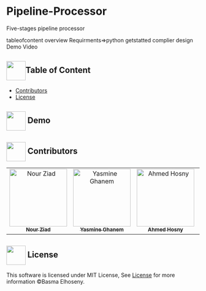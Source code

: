 # Pipeline-Processor
Five-stages pipeline processor

tableofcontent
overview
Requirments=>python
getstatted
complier
design
Demo Video


## <img  align= center width=50px src="https://cdn.edu.buncee.com/assets/d4094ddfdc4426d73593ae3727f94eec/animation-library-flyppl-081720.gif?timestamp=1597673172">Table of Content

<!-- - <a href ="#overview">Overview</a>
- <a href ="#started">Get Started</a>
- <a href ="#GradedSheet">Graded Sheet Model</a>
  - <a href ="#GradedSheetOverView">Overview</a>
  - <a href ="#GradedSheetFlow">Flow Diagram</a>
  - <a href ="#GradedSheetResults">Results</a>
- <a href ="#Contributors">Bubble Sheet Model</a> -->
- <a href ="#Contributors">Contributors</a>
- <a href ="#License">License</a>


## <img  align= center width=50px height=50px src="https://img.genial.ly/5f91608064ad990c6ee12237/bd7195a3-a8bb-494b-8a6d-af48dd4deb4b.gif?genial&1643587200063"> Demo <a id = "Demo"></a>



## <img  align= center width=50px height=50px src="https://media1.giphy.com/media/WFZvB7VIXBgiz3oDXE/giphy.gif?cid=6c09b952tmewuarqtlyfot8t8i0kh6ov6vrypnwdrihlsshb&rid=giphy.gif&ct=s"> Contributors <a id = "Contributors"></a>

<table>
  <tr>
    <td align="center">
    <a href="https://github.com/nouralmulhem" target="_black">
    <img src="https://avatars.githubusercontent.com/u/76218033?v=4" width="150px;" alt="Nour Ziad"/>
    <br />
    <sub><b>Nour Ziad</b></sub></a>
    </td>
    <td align="center">
    <a href="https://github.com/yasmineghanem" target="_black">
    <img src="https://avatars.githubusercontent.com/u/74925701?v=4" width="150px;" alt="Yasmine Ghanem"/>
    <br />
    <sub><b>Yasmine Ghanem</b></sub></a>
    </td>
        </td>
    <td align="center">
    <a href="https://github.com/AhmedHosny2024" target="_black">
    <img src="https://avatars.githubusercontent.com/u/76389601?v=4" width="150px;" alt="Ahmed Hosny"/>
    <br />
    <sub><b>Ahmed Hosny</b></sub></a>
    </td>
        </td>
    <td align="center">
    <a href="https://github.com/BasmaElhoseny01" target="_black">
    <img src="https://avatars.githubusercontent.com/u/72309546?v=4" width="150px;" alt="Basma Elhoseny"/>
    <br />
    <sub><b>Basma Elhoseny</b></sub></a>
    </td>
  </tr>
 </table>


## <img  align= center width=50px height=50px src="https://moein.video/wp-content/uploads/2022/05/license-GIF-Certificate-Royalty-Free-Animated-Icon-350px-after-effects-project.gif"> License <a id = "License"></a>
This software is licensed under MIT License, See [License](https://github.com/BasmaElhoseny01/Pipeline-Processor/blob/main/LICENSE.md) for more information ©Basma Elhoseny.